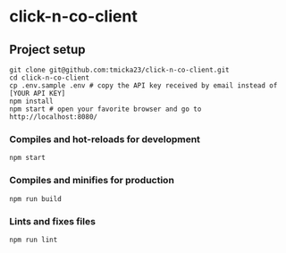# click-n-co-client

## Project setup

```shell
git clone git@github.com:tmicka23/click-n-co-client.git
cd click-n-co-client
cp .env.sample .env # copy the API key received by email instead of [YOUR API KEY]
npm install
npm start # open your favorite browser and go to http://localhost:8080/
```

### Compiles and hot-reloads for development

```shell
npm start
```

### Compiles and minifies for production

```shell
npm run build
```

### Lints and fixes files

```shell
npm run lint
```
